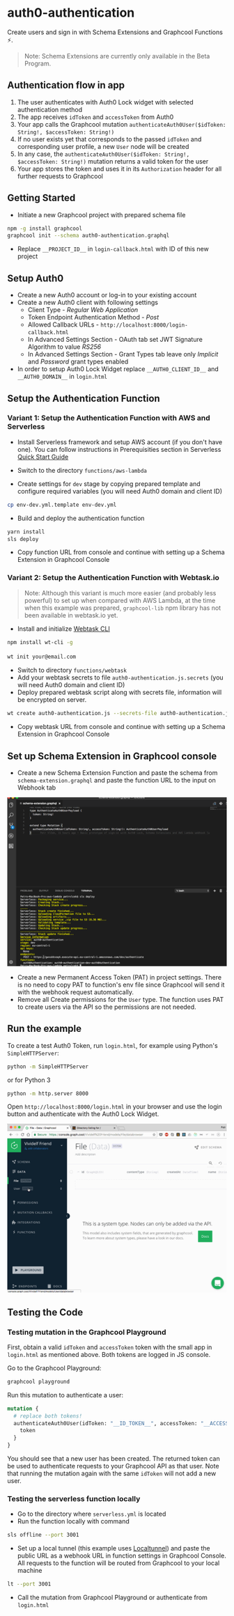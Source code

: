 # auth0-authentication

Create users and sign in with Schema Extensions and Graphcool Functions ⚡️. 

> Note: Schema Extensions are currently only available in the Beta Program.

## Authentication flow in app

1. The user authenticates with Auth0 Lock widget with selected authentication method
2. The app receives `idToken` and `accessToken` from Auth0
4. Your app calls the Graphcool mutation `authenticateAuth0User($idToken: String!, $accessToken: String!)`
5. If no user exists yet that corresponds to the passed `idToken` and corresponding user profile, a new `User` node will be created
6. In any case, the `authenticateAuth0User($idToken: String!, $accessToken: String!)` mutation returns a valid token for the user
7. Your app stores the token and uses it in its `Authorization` header for all further requests to Graphcool

## Getting Started

* Initiate a new Graphcool project with prepared schema file
```sh
npm -g install graphcool
graphcool init --schema auth0-authentication.graphql
```
* Replace `__PROJECT_ID__` in `login-callback.html` with ID of this new project

## Setup Auth0

* Create a new Auth0 account or log-in to your existing account
* Create a new Auth0 client with following settings
  * Client Type - *Regular Web Application*
  * Token Endpoint Authentication Method - *Post*
  * Allowed Callback URLs - `http://localhost:8000/login-callback.html`
  * In Advanced Settings Section - OAuth tab set JWT Signature Algorithm to value *RS256*
  * In Advanced Settings Section - Grant Types tab leave only *Implicit* and *Password* grant types enabled
* In order to setup Auth0 Lock Widget replace `__AUTH0_CLIENT_ID__` and `__AUTH0_DOMAIN__` in `login.html`

## Setup the Authentication Function

### Variant 1: Setup the Authentication Function with AWS and Serverless

* Install Serverless framework and setup AWS account (if you don't have one). You can follow instructions in Prerequisities section in Serverless [Quick Start Guide](https://serverless.com/framework/docs/providers/aws/guide/quick-start#pre-requisites)

* Switch to the directory `functions/aws-lambda`

* Create settings for `dev` stage by copying prepared template and configure required variables (you will need Auth0 domain and client ID)
```sh
cp env-dev.yml.template env-dev.yml
```

* Build and deploy the authentication function
```sh
yarn install
sls deploy
```
* Copy function URL from console and continue with setting up a Schema Extension in Graphcool Console

### Variant 2: Setup the Authentication Function with Webtask.io

> Note: Although this variant is much more easier (and probably less powerful) to set up when compared with AWS Lambda, 
at the time when this example was prepared, `graphcool-lib` npm library has not been available in webtask.io yet.

* Install and initialize [Webtask CLI](https://webtask.io/docs/wt-cli)
```sh
npm install wt-cli -g

wt init your@email.com
```
* Switch to directory `functions/webtask`
* Add your webtask secrets to file  `auth0-authentication.js.secrets` (you will need Auth0 domain and client ID)
* Deploy prepared webtask script along with secrets file, information will be encrypted on server. 
```sh
wt create auth0-authentication.js --secrets-file auth0-authentication.js.secrets
```
* Copy webtask URL from console and continue with setting up a Schema Extension in Graphcool Console

## Set up Schema Extension in Graphcool console
* Create a new Schema Extension Function and paste the schema from `schema-extension.graphql` and paste the function URL to the input on Webhook tab

![](assets/new-schema-extension.gif)

* Create a new Permanent Access Token (PAT) in project settings. There is no need to copy PAT to function's env file since Graphcool will send it with the webhook request automatically.
* Remove all Create permissions for the `User` type. The function uses PAT to create users via the API so the permissions are not needed.

## Run the example

To create a test Auth0 Token, run `login.html`, for example using Python's `SimpleHTTPServer`:

```sh
python -m SimpleHTTPServer
```

or for Python 3

```sh
python -m http.server 8000
```

Open `http://localhost:8000/login.html` in your browser and use the login button and authenticate with the Auth0 Lock Widget.

![](assets/create-user.gif)

## Testing the Code

### Testing mutation in the Graphcool Playground
First, obtain a valid `idToken` and `accessToken` token with the small app in `login.html` as mentioned above. Both tokens are logged in JS console.

Go to the Graphcool Playground:

```sh
graphcool playground
```

Run this mutation to authenticate a user:

```graphql
mutation {
  # replace both tokens!
  authenticateAuth0User(idToken: "__ID_TOKEN__", accessToken: "__ACCESS_TOKEN__") {
    token
  }
}
```

You should see that a new user has been created. The returned token can be used to authenticate requests to your Graphcool API as that user. Note that running the mutation again with the same `idToken` will not add a new user.

### Testing the serverless function locally

* Go to the directory where `serverless.yml` is located
* Run the function locally with command
```sh
sls offline --port 3001
```
* Set up a local tunnel (this example uses [Localtunnel](https://localtunnel.github.io/www/)) and paste the public URL as a webhook URL in function settings in Graphcool Console. All requests to the function will be routed from Graphcool to your local machine
```sh
lt --port 3001
```
* Call the mutation from Graphcool Playground or authenticate from `login.html`

